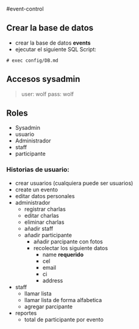 #event-control

## Crear la base de datos
* crear la base de datos **events**
* ejecutar el siguiente SQL Script:
```
# exec config/DB.md
```

## Accesos sysadmin
> user: wolf
> pass: wolf

## Roles

* Sysadmin
* usuario
* Administrador
* staff
* participante

### Historias de usuario:

- crear usuarios (cualquiera puede ser usuarios)
- create un evento
- editar datos personales
- administrador
  - registrar charlas
  - editar charlas
  - eliminar charlas
  - añadir staff
  - añadir participante
    - añadir parcipante con fotos
    - recolectar los siguiente datos
      - name **requerido**
      - cel
      - email
      - ci
      - address
- staff
  - llamar lista
  - llamar lista de forma alfabetica
  - agregar parcipante
- reportes
  - total de participante por evento
